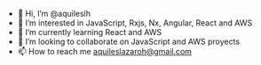 - 👋 Hi, I’m @aquileslh
- 👀 I’m interested in JavaScript, Rxjs, Nx, Angular, React and AWS 
- 🌱 I’m currently learning React and AWS
- 💞️ I’m looking to collaborate on JavaScript and AWS proyects
- 📫 How to reach me aquileslazaroh@gmail.com

<!---
aquileslh/aquileslh is a ✨ special ✨ repository because its `README.md` (this file) appears on your GitHub profile.
You can click the Preview link to take a look at your changes.
--->
